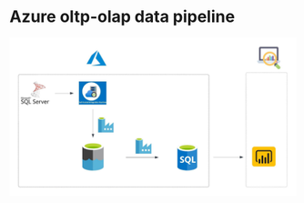 
# Azure oltp-olap data pipeline

![Image]( /azure_oltp_olap/env/Images/oltp-olap.jpeg "Azure oltp-olap data pipeline")
